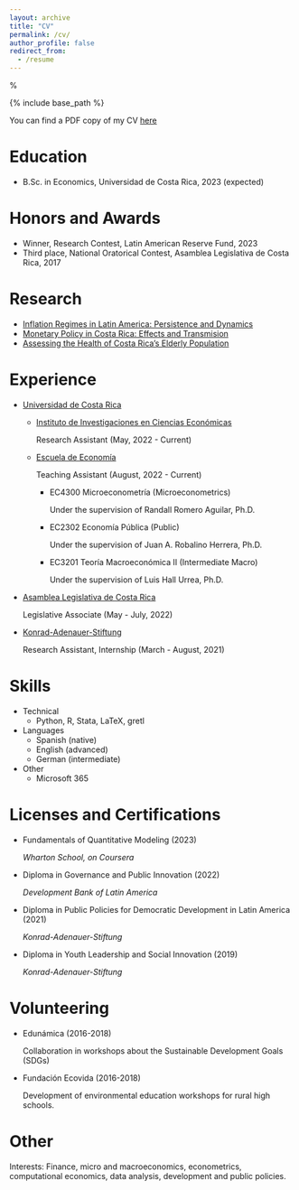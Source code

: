 ```yaml
---
layout: archive
title: "CV"
permalink: /cv/
author_profile: false
redirect_from:
  - /resume
---
```

%<object data="/files/CV-GabrielSanchez.pdf" width="1000" height="1000" type='application/pdf'></object>

{% include base_path %}

You can find a PDF copy of my CV [here](/files/CV-GabrielSanchez.pdf)

Education
======
* B.Sc. in Economics, Universidad de Costa Rica, 2023 (expected)



Honors and Awards
=====
* Winner, Research Contest, Latin American Reserve Fund, 2023
* Third place, National Oratorical Contest, Asamblea Legislativa de Costa Rica, 2017



Research
======
* [Inflation Regimes in Latin America: Persistence and Dynamics](/research/regimes)
* [Monetary Policy in Costa Rica: Effects and Transmision](/research/monetary)
* [Assessing the Health of Costa Rica’s Elderly Population](/research/elderly)



Experience
======
* [Universidad de Costa Rica](https://www.ucr.ac.cr/)
  * [Instituto de Investigaciones en Ciencias Económicas](https://iice.ucr.ac.cr/)

    Research Assistant (May, 2022 - Current)

  * [Escuela de Economía](https://economia.ucr.ac.cr/)

    Teaching Assistant (August, 2022 - Current)

    * EC4300 Microeconometría (Microeconometrics)

      Under the supervision of Randall Romero Aguilar, Ph.D.

    * EC2302 Economía Pública (Public)

      Under the supervision of Juan A. Robalino Herrera, Ph.D.

    * EC3201 Teoría Macroeconómica II (Intermediate Macro)

      Under the supervision of Luis Hall Urrea, Ph.D.

* [Asamblea Legislativa de Costa Rica](http://www.asamblea.go.cr/SitePages/Inicio.aspx)

  Legislative Associate (May - July, 2022)

* [Konrad-Adenauer-Stiftung](https://www.kas.de/es/web/costa-rica)

  Research Assistant, Internship (March - August, 2021)



Skills
======
* Technical
  * Python, R, Stata, LaTeX, gretl
* Languages
  * Spanish (native)
  * English (advanced)
  * German (intermediate)
* Other
  * Microsoft 365




Licenses and Certifications
=====
* Fundamentals of Quantitative Modeling (2023)

  *Wharton School, on Coursera*

* Diploma in Governance and Public Innovation (2022)

  *Development Bank of Latin America*

* Diploma in Public Policies for Democratic Development in Latin America (2021)

  *Konrad-Adenauer-Stiftung*

* Diploma in Youth Leadership and Social Innovation (2019)

  *Konrad-Adenauer-Stiftung*





Volunteering
=====
* Edunámica (2016-2018)

  Collaboration in workshops about the Sustainable Development Goals (SDGs)

* Fundación Ecovida (2016-2018)

  Development of environmental education workshops for rural high schools.



Other
=====
Interests: Finance, micro and macroeconomics, econometrics, computational economics, data analysis, development and public policies.